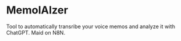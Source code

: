 # MemolAIzer
Tool to automatically transribe your voice memos and analyze it with ChatGPT. Maid on N8N.
